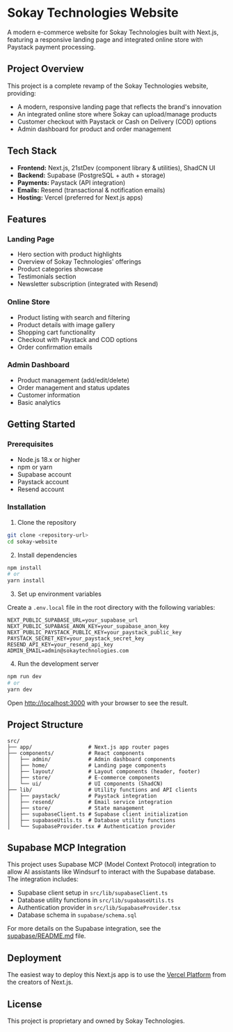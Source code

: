 # Sokay Technologies Website

A modern e-commerce website for Sokay Technologies built with Next.js, featuring a responsive landing page and integrated online store with Paystack payment processing.

## Project Overview

This project is a complete revamp of the Sokay Technologies website, providing:

- A modern, responsive landing page that reflects the brand's innovation
- An integrated online store where Sokay can upload/manage products
- Customer checkout with Paystack or Cash on Delivery (COD) options
- Admin dashboard for product and order management

## Tech Stack

- **Frontend:** Next.js, 21stDev (component library & utilities), ShadCN UI
- **Backend:** Supabase (PostgreSQL + auth + storage)
- **Payments:** Paystack (API integration)
- **Emails:** Resend (transactional & notification emails)
- **Hosting:** Vercel (preferred for Next.js apps)

## Features

### Landing Page
- Hero section with product highlights
- Overview of Sokay Technologies' offerings
- Product categories showcase
- Testimonials section
- Newsletter subscription (integrated with Resend)

### Online Store
- Product listing with search and filtering
- Product details with image gallery
- Shopping cart functionality
- Checkout with Paystack and COD options
- Order confirmation emails

### Admin Dashboard
- Product management (add/edit/delete)
- Order management and status updates
- Customer information
- Basic analytics

## Getting Started

### Prerequisites

- Node.js 18.x or higher
- npm or yarn
- Supabase account
- Paystack account
- Resend account

### Installation

1. Clone the repository

```bash
git clone <repository-url>
cd sokay-website
```

2. Install dependencies

```bash
npm install
# or
yarn install
```

3. Set up environment variables

Create a `.env.local` file in the root directory with the following variables:

```
NEXT_PUBLIC_SUPABASE_URL=your_supabase_url
NEXT_PUBLIC_SUPABASE_ANON_KEY=your_supabase_anon_key
NEXT_PUBLIC_PAYSTACK_PUBLIC_KEY=your_paystack_public_key
PAYSTACK_SECRET_KEY=your_paystack_secret_key
RESEND_API_KEY=your_resend_api_key
ADMIN_EMAIL=admin@sokaytechnologies.com
```

4. Run the development server

```bash
npm run dev
# or
yarn dev
```

Open [http://localhost:3000](http://localhost:3000) with your browser to see the result.

## Project Structure

```
src/
├── app/                  # Next.js app router pages
├── components/           # React components
│   ├── admin/            # Admin dashboard components
│   ├── home/             # Landing page components
│   ├── layout/           # Layout components (header, footer)
│   ├── store/            # E-commerce components
│   └── ui/               # UI components (ShadCN)
├── lib/                  # Utility functions and API clients
│   ├── paystack/         # Paystack integration
│   ├── resend/           # Email service integration
│   ├── store/            # State management
│   ├── supabaseClient.ts # Supabase client initialization
│   ├── supabaseUtils.ts  # Database utility functions
│   └── SupabaseProvider.tsx # Authentication provider
```

## Supabase MCP Integration

This project uses Supabase MCP (Model Context Protocol) integration to allow AI assistants like Windsurf to interact with the Supabase database. The integration includes:

- Supabase client setup in `src/lib/supabaseClient.ts`
- Database utility functions in `src/lib/supabaseUtils.ts`
- Authentication provider in `src/lib/SupabaseProvider.tsx`
- Database schema in `supabase/schema.sql`

For more details on the Supabase integration, see the [supabase/README.md](./supabase/README.md) file.

## Deployment

The easiest way to deploy this Next.js app is to use the [Vercel Platform](https://vercel.com/new) from the creators of Next.js.

## License

This project is proprietary and owned by Sokay Technologies.
